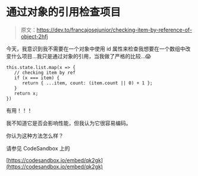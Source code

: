 # 通过对象的引用检查项目

> 原文：<https://dev.to/francajosejunior/checking-item-by-reference-of-object-2hfj>

今天，我意识到我不需要在一个对象中使用 id 属性来检查我想要在一个数组中改变什么项目...我只是通过对象的引用，当我做了严格的比较...😱

```
this.state.list.map(x => {
   // checking item by ref
   if (x === item) {
      return { ...item, count: (item.count || 0) + 1 };
   }
   return x;
}) 
```

有用！！！

我不知道它是否会影响性能，但我认为它很容易编码。

你认为这种方法怎么样？

请参见 CodeSandbox 上的

[https://codesandbox.io/embed/qk2gk](https://codesandbox.io/embed/qk2gk)